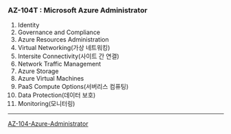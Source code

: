 ### AZ-104T : Microsoft Azure Administrator

1. Identity
2. Governance and Compliance
3. Azure Resources Administration
4. Virtual Networking(가상 네트워킹)
5. Intersite Connectivity(사이트 간 연결)
6. Network Traffic Management
7. Azure Storage
8. Azure Virtual Machines
9. PaaS Compute Options(서버리스 컴퓨팅)
10. Data Protection(데이터 보호)
11. Monitoring(모니터링)

---

[AZ-104-Azure-Administrator](https://github.com/MicrosoftLearning/AZ-104-MicrosoftAzureAdministrator)
